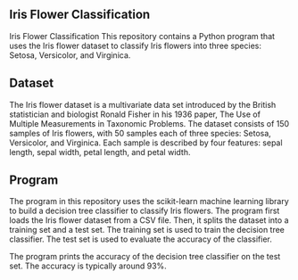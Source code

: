 ## Iris Flower Classification
Iris Flower Classification
This repository contains a Python program that uses the Iris flower dataset to classify Iris flowers into three species: Setosa, Versicolor, and Virginica.



## Dataset
The Iris flower dataset is a multivariate data set introduced by the British statistician and biologist Ronald Fisher in his 1936 paper, The Use of Multiple Measurements in Taxonomic Problems. The dataset consists of 150 samples of Iris flowers, with 50 samples each of three species: Setosa, Versicolor, and Virginica. Each sample is described by four features: sepal length, sepal width, petal length, and petal width.

## Program
The program in this repository uses the scikit-learn machine learning library to build a decision tree classifier to classify Iris flowers. The program first loads the Iris flower dataset from a CSV file. Then, it splits the dataset into a training set and a test set. The training set is used to train the decision tree classifier. The test set is used to evaluate the accuracy of the classifier.

The program prints the accuracy of the decision tree classifier on the test set. The accuracy is typically around 93%.

